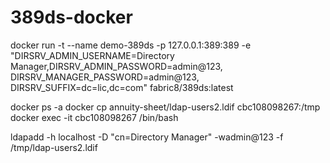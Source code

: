 # 389ds-docker

docker run -t --name demo-389ds -p 127.0.0.1:389:389  -e "DIRSRV_ADMIN_USERNAME=Directory Manager,DIRSRV_ADMIN_PASSWORD=admin@123, DIRSRV_MANAGER_PASSWORD=admin@123, DIRSRV_SUFFIX=dc=lic,dc=com" fabric8/389ds:latest

docker ps -a
docker cp annuity-sheet/ldap-users2.ldif cbc108098267:/tmp
docker exec -it cbc108098267 /bin/bash 

ldapadd  -h localhost -D "cn=Directory Manager" -wadmin@123 -f /tmp/ldap-users2.ldif 


